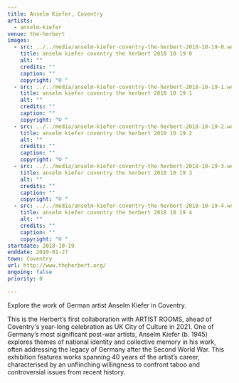 ```yaml
---
title: Anselm Kiefer, Coventry
artists:
  - anselm-kiefer
venue: the-herbert
images:
  - src: ../../media/anselm-kiefer-coventry-the-herbert-2018-10-19-0.webp
    title: anselm kiefer coventry the herbert 2018 10 19 0
    alt: ""
    credits: ""
    caption: ""
    copyright: "© "
  - src: ../../media/anselm-kiefer-coventry-the-herbert-2018-10-19-1.webp
    title: anselm kiefer coventry the herbert 2018 10 19 1
    alt: ""
    credits: ""
    caption: ""
    copyright: "© "
  - src: ../../media/anselm-kiefer-coventry-the-herbert-2018-10-19-2.webp
    title: anselm kiefer coventry the herbert 2018 10 19 2
    alt: ""
    credits: ""
    caption: ""
    copyright: "© "
  - src: ../../media/anselm-kiefer-coventry-the-herbert-2018-10-19-3.webp
    title: anselm kiefer coventry the herbert 2018 10 19 3
    alt: ""
    credits: ""
    caption: ""
    copyright: "© "
  - src: ../../media/anselm-kiefer-coventry-the-herbert-2018-10-19-4.webp
    title: anselm kiefer coventry the herbert 2018 10 19 4
    alt: ""
    credits: ""
    caption: ""
    copyright: "© "
startdate: 2018-10-19
enddate: 2019-01-27
town: Coventry
url: http://www.theherbert.org/
ongoing: false
priority: 0

---
```


Explore the work of German artist Anselm Kiefer in Coventry.

This is the Herbert’s first collaboration with ARTIST ROOMS, ahead of Coventry's year-long celebration as UK City of Culture in 2021. One of Germany’s most significant post-war artists, Anselm Kiefer (b. 1945) explores themes of national identity and collective memory in his work, often addressing the legacy of Germany after the Second World War. This exhibition features works spanning 40 years of the artist’s career, characterised by an unflinching willingness to confront taboo and controversial issues from recent history.